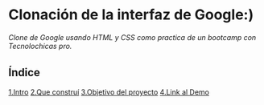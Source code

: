 # Clonación de la interfaz de Google:)
###### Clone de Google usando HTML y CSS como practica de un bootcamp con Tecnolochicas pro.
## Índice
[1.Intro]()
[2.Que construí]()
[3.Objetivo del proyecto]()
[4.Link al Demo]()
